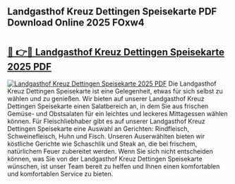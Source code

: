 ## Landgasthof Kreuz Dettingen Speisekarte PDF Download Online 2025 FOxw4

# <h2><a href="http://gc8vos.nevu.top/?p=Landgasthof+Kreuz+Dettingen+Speisekarte">🔗 👉🔴 Landgasthof Kreuz Dettingen Speisekarte 2025 PDF</a></h2>

[![Landgasthof Kreuz Dettingen Speisekarte 2025 PDF](https://i.imgur.com/dBaPXMq.png)](http://gc8vos.nevu.top/?p=Landgasthof+Kreuz+Dettingen+Speisekarte)
Die Landgasthof Kreuz Dettingen Speisekarte ist eine Gelegenheit, etwas für sich selbst zu wählen und zu genießen. Wir bieten auf unserer Landgasthof Kreuz Dettingen Speisekarte einen Salatbereich an, in dem Sie aus frischen Gemüse- und Obstsalaten für ein leichtes und leckeres Mittagessen wählen können. Für Fleischliebhaber gibt es auf unserer Landgasthof Kreuz Dettingen Speisekarte eine Auswahl an Gerichten: Rindfleisch, Schweinefleisch, Huhn und Fisch. Unseren Auserwählten bieten wir köstliche Gerichte wie Schaschlik und Steak an, die bei frischem, natürlichem Feuer zubereitet werden. Wenn Sie sich nicht entscheiden können, was Sie von der Landgasthof Kreuz Dettingen Speisekarte wünschen, ist unser Team bereit zu helfen und Ihnen einen komfortablen und komfortablen Service zu bieten.
